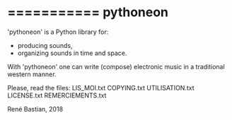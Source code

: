 ===========
 pythoneon 
===========

'pythoneon' is a Python library for:

- producing sounds,
- organizing sounds in time and space.

With 'pythoneon' one can write (compose) electronic music in a
traditional western manner.

Please, read the files:
LIS_MOI.txt
COPYING.txt
UTILISATION.txt
LICENSE.txt
REMERCIEMENTS.txt

René Bastian, 2018

